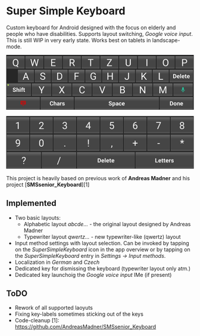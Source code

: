 # Super Simple Keyboard
Custom keyboard for Android designed with the focus on elderly and people who have disabilities. Supports layout switching, _Google voice input_.
This is still WIP in very early state. Works best on tablets in landscape-mode.

![Screenshot1](Screenshot1.png)

![Screenshot2](Screenshot2.png)

This project is heavily based on previous work of __Andreas Madner__ and his project [__SMSsenior_Keyboard__][1]
## Implemented
+ Two basic layouts:
  + Alphabetic layout _abcde..._ - the original layout designed by Andreas Madner
  + Typewriter layout _qwertz..._ - new typewriter-like (qwertz) layout
+ Input method settings with layout selection. Can be invoked by tapping on the _SuperSimpleKeyboard_ icon in the app overview or by tapping on the _SuperSimpleKeyboard_ entry in _Settings -> Input methods_.
+ Localization in _German_ and _Czech_
+ Dedicated key for dismissing the keyboard (typewriter layout only atm.)
+ Dedicated key launchoig the _Google voice input_ IMe (if present)

## ToDO
+ Rework of all supported laoyuts
+ Fixing key-labels sometimes sticking out of the keys
+ Code-cleanup
[1]: https://github.com/AndreasMadner/SMSsenior_Keyboard